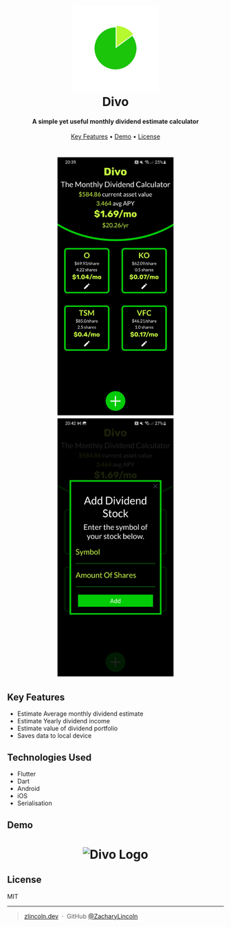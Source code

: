 <h1 align="center">
  <br>
  <img id="logo" src="readme_assets/logo.png" alt="Divo Logo" width="200">
  <br>
  Divo
  <br>
</h1>

<h4 align="center" id="desc">A simple yet useful monthly dividend estimate calculator</h4>

<p align="center">
  <a href="#key-features">Key Features</a> •
  <a href="#demo">Demo</a> •
  <a href="#license">License</a>
</p>

<h1 align="center">
<img src="readme_assets/screenshot.jpg" alt="Divo Logo" height="600">
<img src="readme_assets/screenshot2.jpg" alt="Divo Logo" height="600">
</h1>

## Key Features
* Estimate Average monthly dividend estimate
* Estimate Yearly dividend income
* Estimate value of dividend portfolio
* Saves data to local device




## Technologies Used

* Flutter
* Dart
* Android
* iOS
* Serialisation

## Demo

<h1 align="center">
<img src="readme_assets/demo.gif" alt="Divo Logo" height="600">

</h1>

## License

MIT

---
> [zlincoln.dev](https://www.zlincoln.dev) &nbsp;&middot;&nbsp;
> GitHub [@ZacharyLincoln](https://github.com/ZacharyLincoln)

